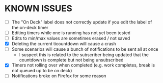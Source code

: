 # KNOWN ISSUES

* [ ] The "On Deck" label does not correctly update if you edit the label of the
  on-deck timer
* [ ] Editing timers while one is running has not yet been tested
* [ ] Edits to min/max values are sometimes erased / not saved
* [X] Deleting the current ticountdown will cause a crash
* [ ] Some scenarios will cause a bunch of notifications to be sent all at once
  * I suspect this is related to the subscriber being updated that the countdown
    is complete but not being unsubscribed
* [X] Timers not rolling over when completed (e.g. work completes, break is not
  queued up to be on deck)
* [ ] Notifications broke on Firefox for some reason
